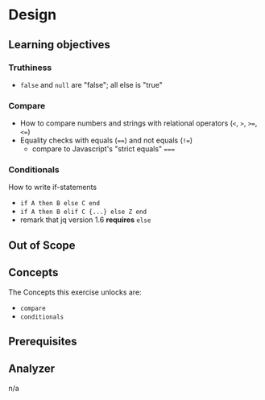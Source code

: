 # Design

## Learning objectives

### Truthiness

- `false` and `null` are "false"; all else is "true"

### Compare

- How to compare numbers and strings with relational operators (`<`, `>`, `>=`, `<=`)
- Equality checks with equals (`==`) and not equals (`!=`)
  - compare to Javascript's "strict equals" `===`

### Conditionals

How to write if-statements

- `if A then B else C end`
- `if A then B elif C {...} else Z end`
- remark that jq version 1.6 **requires** `else`

## Out of Scope

## Concepts

The Concepts this exercise unlocks are:

- `compare`
- `conditionals`

## Prerequisites

## Analyzer

n/a

